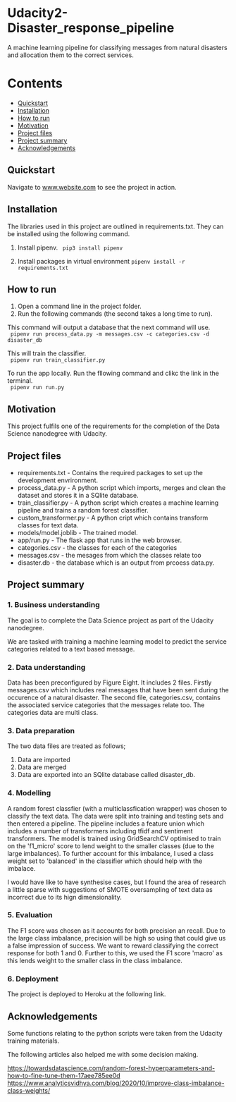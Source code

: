 # Udacity2-Disaster_response_pipeline
A machine learning pipeline for classifying messages from natural disasters and allocation them to the correct services.

# Contents
 - [Quickstart](#Quickstart) 
 - [Installation](#Installation) 
 - [How to run](#How-to-run) 
 - [Motivation](#Motivation) 
 - [Project files](#Project-files) 
 - [Project summary](#Project-summary) 
 - [Acknowledgements](#Acknowledgements) 

## Quickstart

Navigate to www.website.com to see the project in action.
 
## Installation

The libraries used in this project are outlined in requirements.txt. They can be installed using the following command.

1. Install pipenv.
``` pip3 install pipenv```

2. Install packages in virtual environment
```pipenv install -r requirements.txt```

## How to run
1. Open a command line in the project folder.
2. Run the following commands (the second takes a long time to run).

This command will output a database that the next command will use.<br/>
``` pipenv run process_data.py -m messages.csv -c categories.csv -d disaster_db```<br/>

This will train the classifier.<br/>
``` pipenv run train_classifier.py```

To run the app locally. Run the fllowing command and clikc the link in the terminal.<br>
``` pipenv run run.py```

## Motivation

This project fulfils one of the requirements for the completion of the Data Science nanodegree with Udacity. 

## Project files

- requirements.txt - Contains the required packages to set up the development envrironment.
- process_data.py - A python script which imports, merges and clean the dataset and stores it in a SQlite database.
- train_classifier.py - A python script which creates a machine learning pipeline and trains a random forest classifier.
- custom_transformer.py - A python cript which contains transform classes for text data.
- models/model.joblib - The trained model.
- app/run.py - The flask app that runs in the web browser.
- categories.csv - the classes for each of the categories
- messages.csv - the mesages from which the classes relate too
- disaster.db - the database which is an output from prcoess data.py.

## Project summary

### 1. Business understanding
The goal is to complete the Data Science project as part of the Udacity nanodegree. 

We are tasked with training a machine learning model to predict the service categories related to a text based message. 

### 2. Data understanding
Data has been preconfigured by Figure Eight. It includes 2 files. Firstly messages.csv which includes real messages that have been sent during the occurence of a natural disaster. The second file, categories.csv, contains the associated service categories that the messages relate too. The categories data are multi class.

### 3. Data preparation
The two data files are treated as follows;
1. Data are imported
2. Data are merged
3. Data are exported into an SQlite database called disaster_db.<br>

### 4. Modelling
A random forest classfier (with a multiclassfication wrapper) was chosen to classify the text data. The data were split into training and testing sets and then entered a pipeline. The pipeline includes a feature union which includes a number of transformers including tfidf and sentiment transformers. The model is trained using GridSearchCV optimised to train on the 'f1_micro' score to lend weight to the smaller classes (due to the large imbalances). To further account for this imbalance, I used a class weight set to 'balanced' in the classifier which should help with the imbalace.

I would have like to have synthesise cases, but I found the area of research a little sparse with suggestions of SMOTE oversampling of text data as incorrect due to its hign dimensionality.

### 5. Evaluation
The F1 score was chosen as it accounts for both precision an recall. Due to the large class imbalance, precision will be high so using that could give us a false impression of success. We want to reward classifying the correct response for both 1 and 0. Further to this, we used the F1 score 'macro' as this lends weight to the smaller class in the class imbalance.

### 6. Deployment
The project is deployed to Heroku at the following link.

## Acknowledgements
Some functions relating to the python scripts were taken from the Udacity training materials.<br>

The following articles also helped me with some decision making.

https://towardsdatascience.com/random-forest-hyperparameters-and-how-to-fine-tune-them-17aee785ee0d
https://www.analyticsvidhya.com/blog/2020/10/improve-class-imbalance-class-weights/

